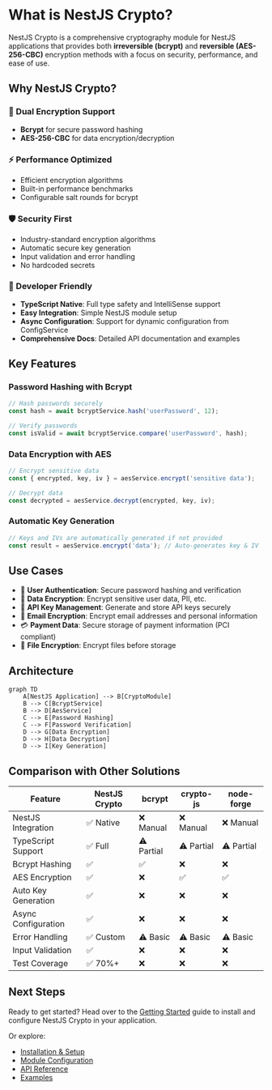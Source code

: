 # What is NestJS Crypto?

NestJS Crypto is a comprehensive cryptography module for NestJS applications that provides both **irreversible (bcrypt)** and **reversible (AES-256-CBC)** encryption methods with a focus on security, performance, and ease of use.

## Why NestJS Crypto?

### 🔐 Dual Encryption Support

- **Bcrypt** for secure password hashing
- **AES-256-CBC** for data encryption/decryption

### ⚡ Performance Optimized

- Efficient encryption algorithms
- Built-in performance benchmarks
- Configurable salt rounds for bcrypt

### 🛡️ Security First

- Industry-standard encryption algorithms
- Automatic secure key generation
- Input validation and error handling
- No hardcoded secrets

### 🔧 Developer Friendly

- **TypeScript Native**: Full type safety and IntelliSense support
- **Easy Integration**: Simple NestJS module setup
- **Async Configuration**: Support for dynamic configuration from ConfigService
- **Comprehensive Docs**: Detailed API documentation and examples

## Key Features

### Password Hashing with Bcrypt

```typescript
// Hash passwords securely
const hash = await bcryptService.hash('userPassword', 12);

// Verify passwords
const isValid = await bcryptService.compare('userPassword', hash);
```

### Data Encryption with AES

```typescript
// Encrypt sensitive data
const { encrypted, key, iv } = aesService.encrypt('sensitive data');

// Decrypt data
const decrypted = aesService.decrypt(encrypted, key, iv);
```

### Automatic Key Generation

```typescript
// Keys and IVs are automatically generated if not provided
const result = aesService.encrypt('data'); // Auto-generates key & IV
```

## Use Cases

- 🔑 **User Authentication**: Secure password hashing and verification
- 📁 **Data Encryption**: Encrypt sensitive user data, PII, etc.
- 🔐 **API Key Management**: Generate and store API keys securely
- 📧 **Email Encryption**: Encrypt email addresses and personal information
- 💳 **Payment Data**: Secure storage of payment information (PCI compliant)
- 📝 **File Encryption**: Encrypt files before storage

## Architecture

```mermaid
graph TD
    A[NestJS Application] --> B[CryptoModule]
    B --> C[BcryptService]
    B --> D[AesService]
    C --> E[Password Hashing]
    C --> F[Password Verification]
    D --> G[Data Encryption]
    D --> H[Data Decryption]
    D --> I[Key Generation]
```

## Comparison with Other Solutions

| Feature | NestJS Crypto | bcrypt | crypto-js | node-forge |
|---------|---------------|---------|-----------|------------|
| NestJS Integration | ✅ Native | ❌ Manual | ❌ Manual | ❌ Manual |
| TypeScript Support | ✅ Full | ⚠️ Partial | ⚠️ Partial | ⚠️ Partial |
| Bcrypt Hashing | ✅ | ✅ | ❌ | ❌ |
| AES Encryption | ✅ | ❌ | ✅ | ✅ |
| Auto Key Generation | ✅ | ❌ | ❌ | ❌ |
| Async Configuration | ✅ | ❌ | ❌ | ❌ |
| Error Handling | ✅ Custom | ⚠️ Basic | ⚠️ Basic | ⚠️ Basic |
| Input Validation | ✅ | ❌ | ❌ | ❌ |
| Test Coverage | ✅ 70%+ | ❌ | ❌ | ❌ |

## Next Steps

Ready to get started? Head over to the [Getting Started](/guide/getting-started) guide to install and configure NestJS Crypto in your application.

Or explore:

- [Installation & Setup](/guide/getting-started)
- [Module Configuration](/guide/configuration)
- [API Reference](/api/overview)
- [Examples](/examples/authentication)

